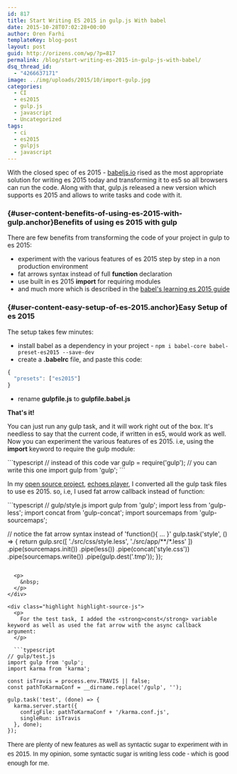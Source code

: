```yaml
---
id: 817
title: Start Writing ES 2015 in gulp.js With babel
date: 2015-10-28T07:02:28+00:00
author: Oren Farhi 
templateKey: blog-post
layout: post
guid: http://orizens.com/wp/?p=817
permalink: /blog/start-writing-es-2015-in-gulp-js-with-babel/
dsq_thread_id:
  - "4266637171"
image: ../img/uploads/2015/10/import-gulp.jpg
categories:
  - CI
  - es2015
  - gulp.js
  - javascript
  - Uncategorized
tags:
  - ci
  - es2015
  - gulpjs
  - javascript
---
```

With the closed spec of es 2015 - <a href="http://babeljs.io" target="_blank">babeljs.io</a> rised as the most appropriate solution for writing es 2015 today and transforming it to es5 so all browsers can run the code. Along with that, gulp.js released a new version which supports es 2015 and allows to write tasks and code with it.<!--more-->

### [](https://github.com/tikalk/tikal_jekyll_website/blob/6d4ea9bfc31332767f752f972c71523954a39a33/_posts/2015-10-27-how-to-write-es-2015-for-gulp-js-today-with-babel.md#benefits-of-using-es-2015-with-gulp){#user-content-benefits-of-using-es-2015-with-gulp.anchor}Benefits of using es 2015 with gulp

There are few benefits from transforming the code of your project in gulp to es 2015:

  * experiment with the various features of es 2015 step by step in a non production environment
  * fat arrows syntax instead of full **function** declaration
  * use built in es 2015 **import** for requiring modules
  * and much more which is described in the <a href="https://babeljs.io/docs/learn-es2015/" target="_blank">babel's learning es 2015 guide</a>

### [](https://github.com/tikalk/tikal_jekyll_website/blob/6d4ea9bfc31332767f752f972c71523954a39a33/_posts/2015-10-27-how-to-write-es-2015-for-gulp-js-today-with-babel.md#easy-setup-of-es-2015){#user-content-easy-setup-of-es-2015.anchor}Easy Setup of es 2015

The setup takes few minutes:

  * install babel as a dependency in your project - `npm i babel-core babel-preset-es2015 --save-dev`
  * create a **.babelrc** file, and paste this code:

```typescript
{
  "presets": ["es2015"]
}
```

  * rename **gulpfile.js** to **gulpfile.babel.js**

**That's it!**

You can just run any gulp task, and it will work right out of the box. It's needless to say that the current code, if written in es5, would work as well. Now you can experiment the various features of es 2015. i.e, using the **import** keyword to require the gulp module:

<div class="highlight highlight-source-js">
  ```typescript
// instead of this code
var gulp = require('gulp');
// you can write this one
import gulp from 'gulp';
```
</div>

In my <a href="http://github.com/orizens/echoes" target="_blank">open source project</a>, <a href="http://echotu.be" target="_blank">echoes player</a>, I converted all the gulp task files to use es 2015. so, i.e, I used fat arrow callback instead of function:

<div class="highlight highlight-source-js">
  ```typescript
// gulp/style.js
import gulp from 'gulp';
import less from 'gulp-less';
import concat from 'gulp-concat';
import sourcemaps from 'gulp-sourcemaps';

// notice the fat arrow syntax instead of 'function(){ ... }'
gulp.task('style', () => {
  return gulp.src([
      './src/css/style.less',
      './src/app/**/*.less'
    ])
    .pipe(sourcemaps.init())
    .pipe(less())
    .pipe(concat('style.css'))
    .pipe(sourcemaps.write())
    .pipe(gulp.dest('.tmp'));
});
```
  
  <p>
    &nbsp;
  </p>
</div>

<div class="highlight highlight-source-js">
  <p>
    For the test task, I added the <strong>const</strong> variable keyword as well as used the fat arrow with the async callback argument:
  </p>
  
  ```typescript
// gulp/test.js
import gulp from 'gulp';
import karma from 'karma';

const isTravis = process.env.TRAVIS || false;
const pathToKarmaConf = __dirname.replace('/gulp', '');

gulp.task('test', (done) => {
  karma.server.start({
    configFile: pathToKarmaConf + '/karma.conf.js',
    singleRun: isTravis
  }, done);
});
```
  
  <p>
    <span style="font-family: Raleway, Arial, Helvetica, sans-serif; font-size: 1em; line-height: 1.5; background-color: #ffffff;">There are plenty of new features as well as syntactic sugar to experiment with in es 2015. In my opinion, some syntactic sugar is writing less code - which is good enough for me.</span>
  </p>
</div>